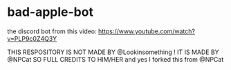 # bad-apple-bot
the discord bot from this video: https://www.youtube.com/watch?v=PLP9c0Z4Q3Y

THIS RESPOSITORY IS NOT MADE BY @Lookinsomething ! IT IS MADE BY @NPCat SO FULL CREDITS TO HIM/HER and yes I forked this from @NPCat
